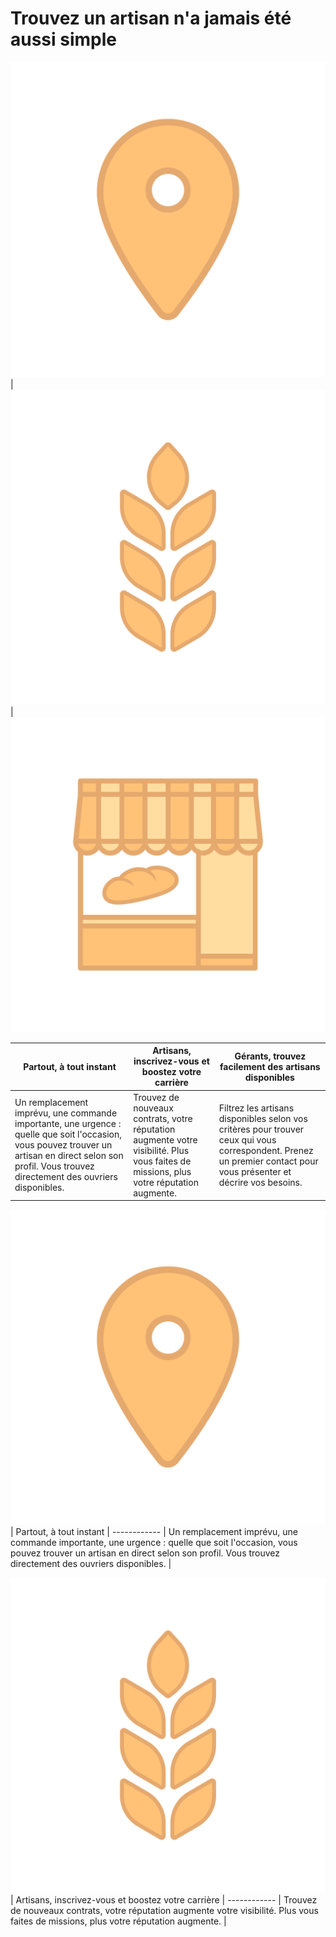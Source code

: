 # Trouvez un artisan n'a jamais été aussi simple

![Image of location](./img/localise_icon.svg) | ![Image of wheat](./img/wheat_icon.svg) | ![Image of shop](./img/shop_icon.svg)

Partout, à tout instant | Artisans, inscrivez-vous et boostez votre carrière | Gérants, trouvez facilement des artisans disponibles
------------ | ------------- | ------------
Un remplacement imprévu, une commande importante, une urgence : quelle que soit l'occasion, vous pouvez trouver un artisan en direct selon son profil. Vous trouvez directement des ouvriers disponibles. | Trouvez de nouveaux contrats, votre réputation augmente votre visibilité. Plus vous faites de missions, plus votre réputation augmente. | Filtrez les artisans disponibles selon vos critères pour trouver ceux qui vous correspondent. Prenez un premier contact pour vous présenter et décrire vos besoins.  


![Image of location](./img/localise_icon.svg) |
Partout, à tout instant |
------------ |
Un remplacement imprévu, une commande importante, une urgence : quelle que soit l'occasion, vous pouvez trouver un artisan en direct selon son profil. Vous trouvez directement des ouvriers disponibles. |

![Image of wheat](./img/wheat_icon.svg) |
Artisans, inscrivez-vous et boostez votre carrière |
------------ |
Trouvez de nouveaux contrats, votre réputation augmente votre visibilité. Plus vous faites de missions, plus votre réputation augmente. |
